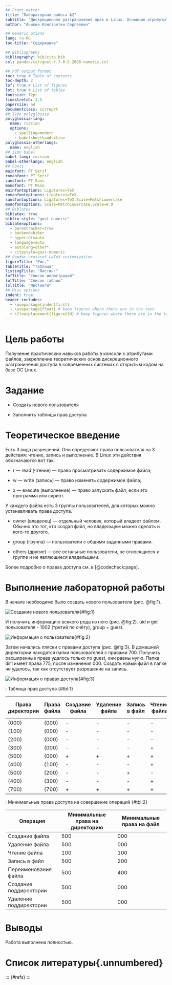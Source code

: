 ```yaml
---
## Front matter
title: "Лабораторная работа №2"
subtitle: "Дискреционное разграничение прав в Linux. Основные атрибуты"
author: "Аникин Константин Сергеевич"

## Generic otions
lang: ru-RU
toc-title: "Содержание"

## Bibliography
bibliography: bib/cite.bib
csl: pandoc/csl/gost-r-7-0-5-2008-numeric.csl

## Pdf output format
toc: true # Table of contents
toc-depth: 2
lof: true # List of figures
lot: true # List of tables
fontsize: 12pt
linestretch: 1.5
papersize: a4
documentclass: scrreprt
## I18n polyglossia
polyglossia-lang:
  name: russian
  options:
	- spelling=modern
	- babelshorthands=true
polyglossia-otherlangs:
  name: english
## I18n babel
babel-lang: russian
babel-otherlangs: english
## Fonts
mainfont: PT Serif
romanfont: PT Serif
sansfont: PT Sans
monofont: PT Mono
mainfontoptions: Ligatures=TeX
romanfontoptions: Ligatures=TeX
sansfontoptions: Ligatures=TeX,Scale=MatchLowercase
monofontoptions: Scale=MatchLowercase,Scale=0.9
## Biblatex
biblatex: true
biblio-style: "gost-numeric"
biblatexoptions:
  - parentracker=true
  - backend=biber
  - hyperref=auto
  - language=auto
  - autolang=other*
  - citestyle=gost-numeric
## Pandoc-crossref LaTeX customization
figureTitle: "Рис."
tableTitle: "Таблица"
listingTitle: "Листинг"
lofTitle: "Список иллюстраций"
lotTitle: "Список таблиц"
lolTitle: "Листинги"
## Misc options
indent: true
header-includes:
  - \usepackage{indentfirst}
  - \usepackage{float} # keep figures where there are in the text
  - \floatplacement{figure}{H} # keep figures where there are in the text
---
```


# Цель работы

Получение практических навыков работы в консоли с атрибутами файлов, закрепление теоретических основ дискреционного разграничения доступа в современных системах с открытым кодом на базе ОС Linux.

# Задание

- Создать нового пользователя 

- Заполнить таблицы прав доступа

# Теоретическое введение

Есть 3 вида разрешений. Они определяют права пользователя на 3 действия: чтение, запись и выполнение. В Linux эти действия обозначаются вот так:

- r — read (чтение) — право просматривать содержимое файла;

- w — write (запись) — право изменять содержимое файла;

- x — execute (выполнение) — право запускать файл, если это программа или скрипт.

У каждого файла есть 3 группы пользователей, для которых можно устанавливать права доступа. 

- owner (владелец) — отдельный человек, который владеет файлом. Обычно это тот, кто создал файл, но владельцем можно сделать и кого-то другого.

- group (группа) — пользователи с общими заданными правами.

- others (другие) — все остальные пользователи, не относящиеся к группе и не являющиеся владельцами. 

Более подробно о правах доступа см. в [@codecheck:page].

# Выполнение лабораторной работы

В начале необходимо было создать нового пользователя (рис. @fig:1).

![Создание нового пользователя](image/1.png){#fig:1}

И получить информацию всякого рода из него (рис. @fig:2). uid и gid пользователя - 1002 (третий по счёту), group = guest.

![Информация о пользователе](image/2.png){#fig:2} 

Затем начались пляски с правами доступа (рис. @fig:3). В домашней директории находятся папки пользователей с правами 700. Получить расширенные права удалось только по guest, они равны нулю. Папка dir1 имеет права 775, после изменения 000. Создать новый файл в папке не удалось, так как отсутствует разрешение на запись.

![Информация о правах доступа](image/3.png){#fig:3} 

: Таблица прав доступа {#tbl:1}

| Права директории | Права файла | Создание файла | Удаление файла | Запись в файл | Чтение файла | Смена директории | Просмотр файлов в директориях | Переименование файла | Смена атрибутов файла |
|------------------|-------------|----------------|----------------|---------------|--------------|------------------|-------------------------------|----------------------|-----------------------|
| (000)            | (000)       | -              | -              | -             | -            | -                | -                             | -                    | -                     |
| (100)            | (000)       | -              | -              | -             | -            | -                | -                             | -                    | +                     |
| (200)            | (000)       | -              | -              | -             | -            | -                | -                             | -                    | -                     |
| (300)            | (000)       | -              | -              | -             | +            | -                | +                             | +                    | -                     |
| (500)            | (000)       | +              | +              | +             | +            | +                | +                             | +                    | -                     |
| (400)            | (100)       | -              | -              | -             | +            | -                | -                             | -                    | +                     |
| (500)            | (200)       | -              | -              | +             | -            | +                | -                             | +                    | -                     |
| (400)            | (300)       | -              | -              | -             | +            | -                | -                             | -                    | +                     |
| (700)            | (700)       | +              | +              | +             | +            | +                | +                             | +                    | +                     |

: Минимальные права доступа на совершение операций {#tbl:2}

| Операция               | Минимальные права на директорию | Минимальные права на файл |
|------------------------|---------------------------------|---------------------------|
| Создание файла         | 500                             | 000                       |
| Удаление файла         | 500                             | 000                       |
| Чтение файла           | 100                             | 100                       |
| Запись в файл          | 500                             | 200                       |
| Переименование файла   | 500                             | 400                       |
| Создание поддиректории | 500                             | 000                       |
| Удаление поддиректории | 500                             | 000                       |

# Выводы

Работа выполнена полностью.

# Список литературы{.unnumbered}

::: {#refs}
:::
